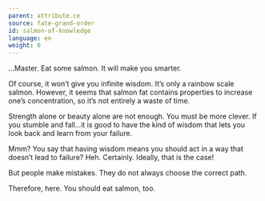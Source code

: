 ```yaml
---
parent: attribute.ce
source: fate-grand-order
id: salmon-of-knowledge
language: en
weight: 0
---
```


…Master.
Eat some salmon.
It will make you smarter.

Of course, it won’t give you infinite wisdom.
It’s only a rainbow scale salmon.
However, it seems that salmon fat contains properties to increase one’s concentration, so it’s not entirely a waste of time.

Strength alone or beauty alone are not enough.
You must be more clever.
If you stumble and fall…it is good to have the kind of wisdom that lets you look back and learn from your failure.

Mmm?
You say that having wisdom means you should act in a way that doesn’t lead to failure?
Heh.
Certainly.
Ideally, that is the case!

But people make mistakes.
They do not always choose the correct path.

Therefore, here.
You should eat salmon, too.
